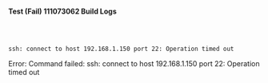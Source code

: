 #### Test (Fail) 111073062 Build Logs


```


```

```

ssh: connect to host 192.168.1.150 port 22: Operation timed out

```

Error: Command failed: ssh: connect to host 192.168.1.150 port 22: Operation timed out

